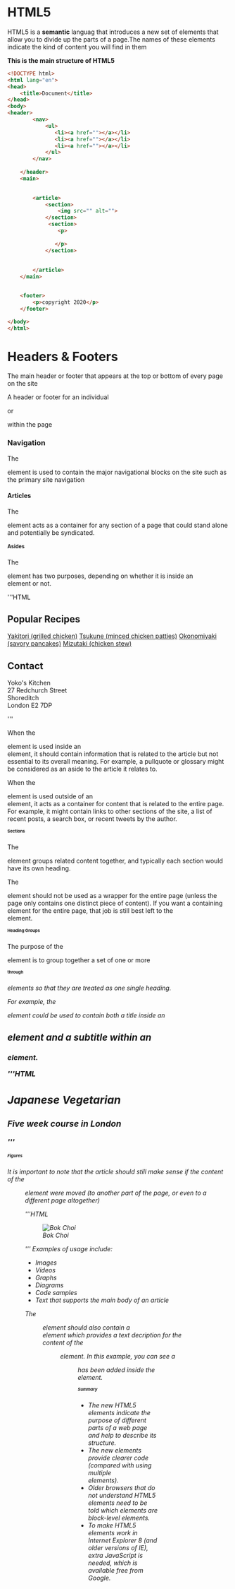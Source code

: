 # HTML5
HTML5 is a **semantic** languag that introduces a new set of elements that allow you to divide up the
parts of a page.The names of these elements indicate the kind of content
you will find in them



__This is the main structure of HTML5__
```HTML
<!DOCTYPE html>
<html lang="en">
<head>
    <title>Document</title>
</head>
<body>
<header>
        <nav>
            <ul>
               <li><a href=""></a></li>
               <li><a href=""></a></li>
               <li><a href=""></a></li>
            </ul>
        </nav>
        
    </header>
    <main>
        

        <article>
            <section>
                <img src="" alt="">
            </section>
             <section>
                <p>
            
               </p>
            </section>
          
    
        </article>
    </main>


    <footer>
        <p>copyright 2020</p>
    </footer>

</body>
</html>
```
# Headers & Footers
The main header or footer
that appears at the top or
bottom of every page on the
site

A header or footer for an
individual <article> or
<section> within the page

# Navigation <nav>

The <nav> element is used to
contain the major navigational
blocks on the site such as the
primary site navigation

# Articles 
The <article> element acts as
a container for any section of a
page that could stand alone and
potentially be syndicated.

# Asides
The <aside> element has two
purposes, depending on whether
it is inside an <article>
element or not.

'''HTML
<aside>
<section class="popular-recipes">
 <h2>Popular Recipes</h2>
 <a href="">Yakitori (grilled chicken)</a>
 <a href="">Tsukune (minced chicken patties)</a>
 <a href="">Okonomiyaki (savory pancakes)</a>
 <a href="">Mizutaki (chicken stew)</a>
</section>
<section class="contact-details">
 <h2>Contact</h2>
 <p>Yoko's Kitchen<br />
 27 Redchurch Street<br />
 Shoreditch<br />
 London E2 7DP</p>
</section>
</aside>
'''


When the <aside> element
is used inside an <article>
element, it should contain
information that is related to the
article but not essential to its
overall meaning. For example, a
pullquote or glossary might be
considered as an aside to the
article it relates to.


When the <aside> element is
used outside of an <article>
element, it acts as a container
for content that is related to
the entire page. For example,
it might contain links to other
sections of the site, a list of
recent posts, a search box, or
recent tweets by the author.


# Sections

The <section> element groups
related content together, and
typically each section would
have its own heading.

The <section> element should
not be used as a wrapper for
the entire page (unless the
page only contains one distinct
piece of content). If you want a
containing element for the entire
page, that job is still best left to
the <div> element.

# Heading Groups

The purpose of the <hgroup>
element is to group together a
set of one or more <h1> through
<h6> elements so that they are
treated as one single heading. 

For example, the <hgroup>
element could be used to contain
both a title inside an <h2>
element and a subtitle within an
<h3> element.

'''HTML
<hgroup>
<h2>Japanese Vegetarian</h2>
<h3>Five week course in London</h3>
</hgroup>
'''

# Figures
It is important to note that the
article should still make sense
if the content of the <figure>
element were moved (to another
part of the page, or even to a
different page altogether)

'''HTML
<figure>
<img src="images/bok-choi.jpg" alt="Bok Choi" />
<figcaption>Bok Choi</figcaption>
</figure>
'''
Examples of usage include:

+ Images
+ Videos
+ Graphs
+ Diagrams
+ Code samples
+ Text that supports the main
body of an article

The <figure> element should
also contain a <figcaption>
element which provides a text
decription for the content of
the <figure> element. In
this example, you can see a
<figure> has been added inside
the <article> element.


# Summary

+ The new HTML5 elements indicate the purpose of
different parts of a web page and help to describe
its structure.
+ The new elements provide clearer code (compared
with using multiple <div> elements).
+ Older browsers that do not understand HTML5
elements need to be told which elements are
block-level elements.
+ To make HTML5 elements work in Internet Explorer 8
(and older versions of IE), extra JavaScript is needed,
which is available free from Google.




